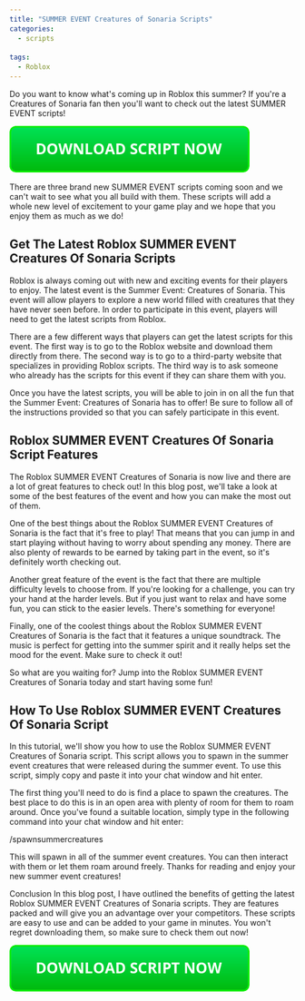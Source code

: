 ```yaml
---
title: "SUMMER EVENT Creatures of Sonaria Scripts"
categories:
  - scripts
  
tags:
  - Roblox
---
```


Do you want to know what's coming up in Roblox this summer? If you're a Creatures of Sonaria fan then you'll want to check out the latest SUMMER EVENT scripts!

[![script button](https://github.com/robloxpaste/robloxpaste.github.io/blob/main/script_button.png?raw=true)](https://rbxpaste.com/latest-script)


There are three brand new SUMMER EVENT scripts coming soon and we can't wait to see what you all build with them. These scripts will add a whole new level of excitement to your game play and we hope that you enjoy them as much as we do!

## Get The Latest Roblox SUMMER EVENT Creatures Of Sonaria Scripts

Roblox is always coming out with new and exciting events for their players to enjoy. The latest event is the Summer Event: Creatures of Sonaria. This event will allow players to explore a new world filled with creatures that they have never seen before. In order to participate in this event, players will need to get the latest scripts from Roblox.

There are a few different ways that players can get the latest scripts for this event. The first way is to go to the Roblox website and download them directly from there. The second way is to go to a third-party website that specializes in providing Roblox scripts. The third way is to ask someone who already has the scripts for this event if they can share them with you.

Once you have the latest scripts, you will be able to join in on all the fun that the Summer Event: Creatures of Sonaria has to offer! Be sure to follow all of the instructions provided so that you can safely participate in this event.

## Roblox SUMMER EVENT Creatures Of Sonaria Script Features

The Roblox SUMMER EVENT Creatures of Sonaria is now live and there are a lot of great features to check out! In this blog post, we'll take a look at some of the best features of the event and how you can make the most out of them.

One of the best things about the Roblox SUMMER EVENT Creatures of Sonaria is the fact that it's free to play! That means that you can jump in and start playing without having to worry about spending any money. There are also plenty of rewards to be earned by taking part in the event, so it's definitely worth checking out.

Another great feature of the event is the fact that there are multiple difficulty levels to choose from. If you're looking for a challenge, you can try your hand at the harder levels. But if you just want to relax and have some fun, you can stick to the easier levels. There's something for everyone!

Finally, one of the coolest things about the Roblox SUMMER EVENT Creatures of Sonaria is the fact that it features a unique soundtrack. The music is perfect for getting into the summer spirit and it really helps set the mood for the event. Make sure to check it out!

So what are you waiting for? Jump into the Roblox SUMMER EVENT Creatures of Sonaria today and start having some fun!

## How To Use Roblox SUMMER EVENT Creatures Of Sonaria Script
In this tutorial, we'll show you how to use the Roblox SUMMER EVENT Creatures of Sonaria script. This script allows you to spawn in the summer event creatures that were released during the summer event. To use this script, simply copy and paste it into your chat window and hit enter.


The first thing you'll need to do is find a place to spawn the creatures. The best place to do this is in an open area with plenty of room for them to roam around. Once you've found a suitable location, simply type in the following command into your chat window and hit enter:

/spawnsummercreatures

This will spawn in all of the summer event creatures. You can then interact with them or let them roam around freely. Thanks for reading and enjoy your new summer event creatures!

Conclusion
In this blog post, I have outlined the benefits of getting the latest Roblox SUMMER EVENT Creatures of Sonaria scripts. They are features packed and will give you an advantage over your competitors. These scripts are easy to use and can be added to your game in minutes. You won't regret downloading them, so make sure to check them out now!

[![script button](https://github.com/robloxpaste/robloxpaste.github.io/blob/main/script_button.png?raw=true)](https://rbxpaste.com/latest-script)